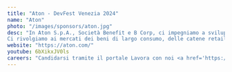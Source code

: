 ```yaml
---
title: "Aton - DevFest Venezia 2024"
name: "Aton"
photo: "/images/sponsors/aton.jpg"
desc: "In Aton S.p.A., Società Benefit e B Corp, ci impegniamo a sviluppare soluzioni e servizi all'avanguardia per la trasformazione digitale sostenibile nei settori delle vendite omnicanale, dei processi di tracciabilità e della gestione della supply chain aziendale.
Ci rivolgiamo ai mercati dei beni di largo consumo, delle catene retail, del fashion, dell’energy e dell’industria avvalendoci di tecnologie “best of breed” (come Cloud, mobile, Edge, IoT, AI e AR)."
website: "https://aton.com/"
youtube: 6bXikxJV0ls
careers: "Candidarsi tramite il portale Lavora con noi <a href='https://aton.com/lavora-con-noi/'>https://aton.com/lavora-con-noi/</a> o mandando una mail a  <a href='mailto:humanresources@aton.com'>humanresources@aton.com</a> per proporre una candidatura al di fuori di quelle presenti nel sito"
---
```

